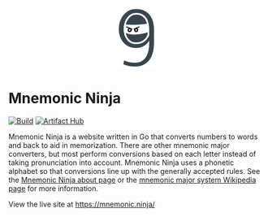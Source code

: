 <p align="center">
    <a href="https://mnemonic.ninja">
        <img src="/src/assets/logo.png?raw=true" alt="Mnemonic Ninja Logo" height="120">
    </a>
</p>

# Mnemonic Ninja

[![Build](https://github.com/gabe565/mnemonic-ninja/actions/workflows/build.yml/badge.svg)](https://github.com/gabe565/mnemonic-ninja/actions/workflows/build.yml)
[![Artifact Hub](https://img.shields.io/endpoint?url=https://artifacthub.io/badge/repository/gabe565)](https://artifacthub.io/packages/helm/gabe565/mnemonic-ninja)

Mnemonic Ninja is a website written in Go that converts numbers to words
and back to aid in memorization. There are other mnemonic major converters,
but most perform conversions based on each letter instead of taking
pronunciation into account. Mnemonic Ninja uses a phonetic alphabet so that
conversions line up with the generally accepted rules.
See the [Mnemonic Ninja about page](https://mnemonic.ninja/about)
or the [mnemonic major system Wikipedia page](https://en.wikipedia.org/wiki/Mnemonic_major_system)
for more information.

View the live site at <https://mnemonic.ninja/>
